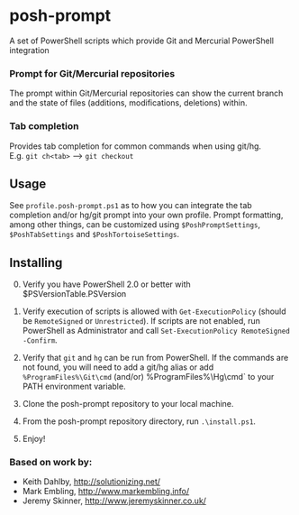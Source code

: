 posh-prompt
===========

A set of PowerShell scripts which provide Git and Mercurial PowerShell integration

### Prompt for Git/Mercurial repositories
   The prompt within Git/Mercurial repositories can show the current branch and the state of files (additions, modifications, deletions) within.
   
### Tab completion
   Provides tab completion for common commands when using git/hg.  
   E.g. `git ch<tab>` --> `git checkout`
   
Usage
-----

See `profile.posh-prompt.ps1` as to how you can integrate the tab completion and/or hg/git prompt into your own profile.
Prompt formatting, among other things, can be customized using `$PoshPromptSettings`, `$PoshTabSettings` and `$PoshTortoiseSettings`.

Installing
----------

0. Verify you have PowerShell 2.0 or better with $PSVersionTable.PSVersion

1. Verify execution of scripts is allowed with `Get-ExecutionPolicy` (should be `RemoteSigned` or `Unrestricted`). If scripts are not enabled, run PowerShell as Administrator and call `Set-ExecutionPolicy RemoteSigned -Confirm`.

2. Verify that `git` and `hg` can be run from PowerShell. If the commands are not found, you will need to add a git/hg alias or add `%ProgramFiles%\Git\cmd` (and/or) %ProgramFiles%\Hg\cmd` to your PATH environment variable.

3. Clone the posh-prompt repository to your local machine.

4. From the posh-prompt repository directory, run `.\install.ps1`.

5. Enjoy!


### Based on work by:

 - Keith Dahlby, http://solutionizing.net/
 - Mark Embling, http://www.markembling.info/
 - Jeremy Skinner, http://www.jeremyskinner.co.uk/
